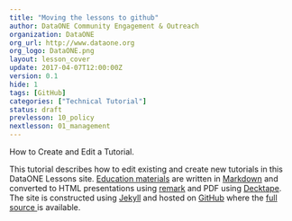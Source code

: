 ```yaml
---
title: "Moving the lessons to github"
author: DataONE Community Engagement & Outreach
organization: DataONE
org_url: http://www.dataone.org
org_logo: DataONE.png
layout: lesson_cover
update: 2017-04-07T12:00:00Z
version: 0.1
hide: 1
tags: [GitHub]
categories: ["Technical Tutorial"]
status: draft
prevlesson: 10_policy
nextlesson: 01_management
---
```

How to Create and Edit a Tutorial.

This tutorial describes how to edit existing and create new tutorials in this DataONE Lessons site.
<abstract/>
[Education materials](/Education/) are written in [Markdown](https://github.com/gnab/remark/wiki/Markdown) and converted to HTML presentations using [remark](https://remarkjs.com/#1) and PDF using [Decktape](https://github.com/astefanutti/decktape). The site is constructed using [Jekyll](https://jekyllrb.com/) and hosted on [GitHub](https://github.com) where the [full source ](https://github.com/DataONEorg/dataone_lessons) is available.
